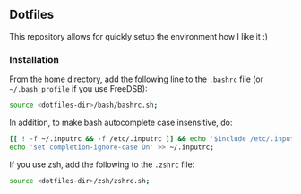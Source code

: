 ## Dotfiles

This repository allows for quickly setup the environment how I like it :)

### Installation

From the home directory, add the following line to the `.bashrc` file
(or `~/.bash_profile` if you use FreeDSB):
```sh
source <dotfiles-dir>/bash/bashrc.sh;
```

In addition, to make bash autocomplete case insensitive, do:
```sh
[[ ! -f ~/.inputrc && -f /etc/.inputrc ]] && echo '$include /etc/.inputrc' > ~/.inputrc;
echo 'set completion-ignore-case On' >> ~/.inputrc;
```

If you use zsh, add the following to the `.zshrc` file:
```sh
source <dotfiles-dir>/zsh/zshrc.sh;
```
